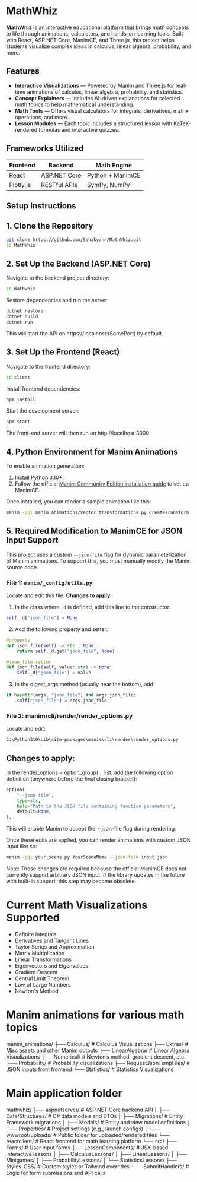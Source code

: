 # MathWhiz

**MathWhiz** is an interactive educational platform that brings math concepts to life through animations, calculators, and hands-on learning tools. Built with React, ASP.NET Core, ManimCE, and Three.js, this project helps students visualize complex ideas in calculus, linear algebra, probability, and more.

## Features

-  **Interactive Visualizations** — Powered by Manim and Three.js for real-time animations of calculus, linear algebra, probability, and statistics.
-  **Concept Explainers** — Includes AI-driven explanations for selected math topics to help mathematical understanding.
-  **Math Tools** — Offers visual calculators for integrals, derivatives, matrix operations, and more.
-  **Lesson Modules** — Each topic includes a structured lesson with KaTeX-rendered formulas and interactive quizzes.

## Frameworks Utilized

| Frontend        | Backend         | Math Engine     |
|----------------|----------------|------------------|
| React | ASP.NET Core   | Python + ManimCE |
| Plotly.js       | RESTful APIs    | SymPy, NumPy     |

## Setup Instructions

## 1. Clone the Repository

```bash
git clone https://github.com/Sahakyann/MathWhiz.git
cd MathWhiz
```

## 2. Set Up the Backend (ASP.NET Core)

Navigate to the backend project directory:

```bash
cd mathwhiz
```

Restore dependencies and run the server:

```bash
dotnet restore
dotnet build
dotnet run
```
This will start the API on https://localhost:(SomePort) by default.


## 3. Set Up the Frontend (React)
Navigate to the frontend directory:

```bash
cd client
```
Install frontend dependencies:
```bash
npm install
```
Start the development server:
``` bash
npm start
```
The front-end server will then run on http://localhost:3000 


## 4. Python Environment for Manim Animations

To enable animation generation:

1. Install [Python 3.10+](https://www.python.org/downloads/).
2. Follow the official [Manim Community Edition installation guide](https://docs.manim.community/en/stable/installation.html) to set up ManimCE.

Once installed, you can render a sample animation like this:

```bash
manim -pql manim_animations/Vector_transformations.py CreateTransform
```
## 5. Required Modification to ManimCE for JSON Input Support

This project uses a custom `--json-file` flag for dynamic parameterization of Manim animations. To support this, you must manually modify the Manim source code.

### File 1: `manim/_config/utils.py`

Locate and edit this file:
**Changes to apply:**

1. In the class where `_d` is defined, add this line to the constructor:

```python
self._d["json_file"] = None
```

2. Add the following property and setter:

```python
@property
def json_file(self) -> str | None:
    return self._d.get("json_file", None)

@json_file.setter
def json_file(self, value: str) -> None:
    self._d["json_file"] = value
```

3. In the digest_args method (usually near the bottom), add:

```python
if hasattr(args, "json_file") and args.json_file:
    self["json_file"] = args.json_file
```

### File 2: manim/cli/render/render_options.py
Locate and edit:

``` bash
C:\Python310\Lib\site-packages\manim\cli\render\render_options.py
```

## Changes to apply:

In the render_options = option_group(... list, add the following option definition (anywhere before the final closing bracket):

``` python
option(
    "--json-file",
    type=str,
    help="Path to the JSON file containing function parameters",
    default=None,
),
```
This will enable Manim to accept the --json-file flag during rendering.

Once these edits are applied, you can render animations with custom JSON input like so:

``` bash
manim -pql your_scene.py YourSceneName --json-file input.json
```
Note: These changes are required because the official ManimCE does not currently support arbitrary JSON input. If the library updates in the future with built-in support, this step may become obsolete.

# Current Math Visualizations Supported

- Definite Integrals
- Derivatives and Tangent Lines
- Taylor Series and Approximation
- Matrix Multiplication
- Linear Transformations
- Eigenvectors and Eigenvalues
- Gradient Descent
- Central Limit Theorem
- Law of Large Numbers
- Newton's Method

# Manim animations for various math topics
manim_animations/
├── Calculus/                 # Calculus Visualizations
├── Extras/                   # Misc assets and other Manim outputs
├── LinearAlgebra/            # Linear Algebra Visualizations
├── Numerical/                # Newton’s method, gradient descent, etc.
├── Probability/              # Probability visualizations
├── RequestJsonTempFiles/     # JSON inputs from frontend
└── Statistics/               # Statistics Visualizations

# Main application folder
mathwhiz/
├── aspnetserver/             # ASP.NET Core backend API
│   ├── Data/Structures/      # C# data models and DTOs
│   ├── Migrations/           # Entity Framework migrations
│   ├── Models/               # Entity and view model definitions
│   ├── Properties/           # Project settings (e.g., launch configs)
│   └── wwwroot/uploads/      # Public folder for uploaded/rendered files
└── reactclient/              # React frontend for math learning platform
    └── src/
        ├── Forms/            # User input forms
        ├── LessonComponents/ # JSX-based interactive lessons
        │   ├── CalculusLessons/
        │   ├── LinearLessons/
        │   ├── Minigames/
        │   ├── ProbabilityLessons/
        │   └── StatisticsLessons/
        ├── Styles-CSS/       # Custom styles or Tailwind overrides
        └── SubmitHandlers/   # Logic for form submissions and API calls